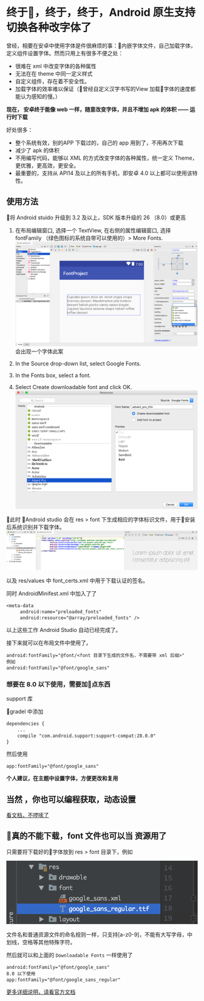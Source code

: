 # 终于，终于，终于，Android 原生支持切换各种改字体了

曾经，相要在安卓中使用字体是件很麻烦的事：内嵌字体文件，自己加载字体，定义组件设置字体。然而只用上有很多不便之处：
- 很难在 xml 中改变字体的各种属性
- 无法在在 theme 中同一定义样式
- 自定义组件，存在着不安全性。
- 加载字体的效率难以保证（曾经自定义汉字书写的View 加载字体的速度都能认为感知的慢。）

**现在， 安卓终于能像 web 一样，随意改变字体，并且不增加 apk 的体积 —— 运行时下载**

好处很多：

- 整个系统有效，别的APP 下载过的，自己的 app 用到了，不用再次下载
- 减少了 apk 的体积
- 不用编写代码，能够以 XML 的方式改变字体的各种属性，统一定义 Theme，更优雅，更高效，更安全。
- 最重要的，支持从 API14 及以上的所有手机，即安卓 4.0 以上都可以使用该特性。

## 使用方法
将 Android stuido 升级到 3.2 及以上，SDK 版本升级的 26 （8.0）或更高
1. 在布局编辑窗口, 选择一个 TextView, 在右侧的属性编辑窗口, 选择 fontFamily （绿色图标的系统自带可以使用的）> More Fonts.
![Fonts](./images/layout_editor.png)
会出现一个字体此案

2. In the Source drop-down list, select Google Fonts.
3. In the Fonts box, select a font.
4. Select Create downloadable font and click OK.
![Fonts](./images/fonts_resources_window.png)


此时 Android studio 会在 res > font 下生成相应的字体标识文件，用于安装后系统识别并下载字体。
![](./images/preview_fonts.png)

以及 res/values 中 font_certs.xml 中用于下载认证的签名。

同时 AndroidMinifest.xml 中加入了了
```
<meta-data
     android:name="preloaded_fonts"
     android:resource="@array/preloaded_fonts" />
```

以上这些工作 Android Studio 自动已经完成了。

接下来就可以在布局文件中使用了。
```
android:fontFamily="@font/<font 目录下生成的文件名，不需要带 xml 后缀>"
例如
android:fontFamily="@font/google_sans"
```

### 想要在 8.0 以下使用，需要加点东西
support 库

gradel 中添加
```
dependencies {
    ...
    compile "com.android.support:support-compat:28.0.0"
}
```

然后使用
```
app:fontFamily="@font/google_sans"
```

**个人建议，在主题中设置字体，方便更改和复用**

## 当然 ，你也可以编程获取，动态设置

[看文档，不啰嗦了](https://developer.android.com/guide/topics/ui/look-and-feel/downloadable-fonts)


## 真的不能下载，font 文件也可以当 资源用了

只需要将下载好的字体放到 res > font 目录下，例如

![](./images/font_file.png)

文件名和普通资源文件的命名规则一样，只支持[a-z0-9]，不能有大写字母，中划线，空格等其他特殊字符。

然后就可以和上面的 `Downloadable Fonts` 一样使用了

```
android:fontFamily="@font/google_sans"
8.0 以下使用
app:fontFamily="@font/google_sans_regular"
```


[更多详细说明，请看官方文档](https://developer.android.com/guide/topics/ui/look-and-feel/fonts-in-xml)
